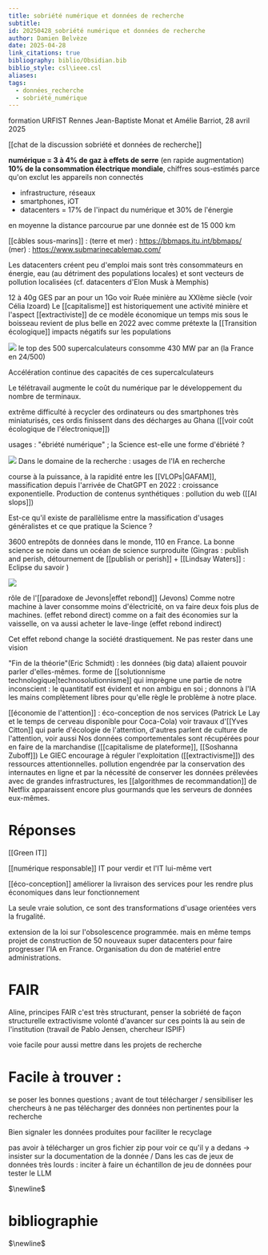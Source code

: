 ```yaml
---
title: sobriété numérique et données de recherche
subtitle: 
id: 20250428_sobriété numérique et données de recherche
author: Damien Belvèze
date: 2025-04-28
link_citations: true
bibliography: biblio/Obsidian.bib
biblio_style: csl\ieee.csl
aliases: 
tags:
  - données_recherche
  - sobriété_numérique
---
```

formation URFIST Rennes Jean-Baptiste Monat et Amélie Barriot, 28 avril 2025

[[chat de la discussion sobriété et données de recherche]]

**numérique = 3 à 4% de gaz à effets de serre** (en rapide augmentation)
**10% de la consommation électrique mondiale**, chiffres sous-estimés parce qu'on exclut les appareils non connectés

- infrastructure, réseaux
- smartphones, iOT
- datacenters = 17% de l'inpact du numérique et 30% de l'énergie

en moyenne la distance parcourue par une donnée est de 15 000 km

[[câbles sous-marins]] :
(terre et mer) : https://bbmaps.itu.int/bbmaps/
(mer) : https://www.submarinecablemap.com/

Les datacenters créent peu d'emploi mais sont très consommateurs en énergie, eau (au détriment des populations locales) et sont vecteurs de pollution localisées (cf. datacenters d'Elon Musk à Memphis)

12 à 40g GES par an pour un 1Go
voir Ruée minière au XXIème siècle (voir Célia Izoard)
Le [[capitalisme]] est historiquement une activité minière et l'aspect [[extractiviste]] de ce modèle économique un temps mis sous le boisseau revient de plus belle en 2022 avec comme prétexte la [[Transition écologique]]
impacts négatifs sur les populations 

![](images/sobriété_1.png)
le top des 500 supercalculateurs consomme 430 MW par an (la France en 24/500)

Accélération continue des capacités de ces supercalculateurs

Le télétravail augmente le coût du numérique par le développement du nombre de terminaux. 

extrême difficulté à recycler des ordinateurs ou des smartphones très miniaturisés, ces ordis finissent dans des décharges au Ghana ([[voir coût écologique de l'électronique]])

usages : "ébriété numérique" ; la Science est-elle une forme d'ébriété ?

![](images/sobriété_2.png)
Dans le domaine de la recherche : usages de l'IA en recherche

course à la puissance, à la rapidité entre les [[VLOPs|GAFAM]], massification depuis l'arrivée de ChatGPT en 2022 : croissance exponentielle.
Production de contenus synthétiques : pollution du web ([[AI slops]])

Est-ce qu'il existe de parallèlisme entre la massification d'usages généralistes et ce que pratique la Science ?

3600 entrepôts de données dans le monde, 110 en France. La bonne science se noie dans un océan de science surproduite (Gingras : publish and perish, détournement de [[publish or perish]] + [[Lindsay Waters]] : Eclipse du savoir )

![](images/sobriété_3.png)

rôle de l'[[paradoxe de Jevons|effet rebond]] (Jevons)
Comme notre machine à laver consomme moins d'électricité, on va faire deux fois plus de machines. 
(effet rebond direct)
comme on a fait des économies sur la vaisselle, on va aussi acheter le lave-linge (effet rebond indirect)

Cet effet rebond change la société drastiquement. 
Ne pas rester dans une vision 

"Fin de la théorie"(Eric Schmidt) : les données (big data) allaient pouvoir parler d'elles-mêmes. 
forme de [[solutionnisme technologique|technosolutionnisme]] qui imprègne une partie de notre inconscient : le quantitatif est évident et non ambigu en soi ; donnons à l'IA les mains complètement libres pour qu'elle règle le problème à notre place. 

[[économie de l'attention]] : éco-conception de nos services (Patrick Le Lay et le temps de cerveau disponible pour Coca-Cola) voir travaux d'[[Yves Citton]] qui parle d'écologie de l'attention, d'autres parlent de culture de l'attention, voir aussi 
Nos données comportementales sont récupérées pour en faire de la marchandise ([[capitalisme de plateforme]], [[Soshanna Zuboff]])
Le GIEC encourage à réguler l'exploitation ([[extractivisme]]) des ressources attentionnelles. 
pollution engendrée par la conservation des internautes en ligne et par la nécessité de conserver les données prélevées avec de grandes infrastructures, les [[algorithmes de recommandation]] de Netflix apparaissent encore plus gourmands que les serveurs de données eux-mêmes.

# Réponses

[[Green IT]]

[[numérique responsable]] IT pour verdir et l'IT lui-même vert

[[éco-conception]] améliorer la livraison des services pour les rendre plus économiques dans leur fonctionnement

La seule vraie solution, ce sont des transformations d'usage orientées vers la frugalité. 

extension de la loi sur l'obsolescence programmée. 
mais en même temps projet de construction de 50 nouveaux super datacenters pour faire progresser l'IA en France. 
Organisation du don de matériel entre administrations. 


# FAIR 

Aline, principes FAIR c'est très structurant, penser la sobriété de façon structurelle
extractivisme
volonté d'avancer sur ces points là au sein de l'institution (travail de Pablo Jensen, chercheur ISPIF)

voie facile pour aussi mettre dans les projets de recherche

# Facile à trouver : 
se poser les bonnes questions ; avant de tout télécharger / sensibiliser les chercheurs à ne pas télécharger des données non pertinentes pour la recherche

Bien signaler les données produites pour faciliter le recyclage

pas avoir à télécharger un gros fichier zip pour voir ce qu'il y a dedans -> insister sur la documentation de la donnée / 
Dans les cas de jeux de données très lourds : inciter à faire un échantillon de jeu de données pour tester le LLM






$\newline$
# bibliographie
$\newline$






